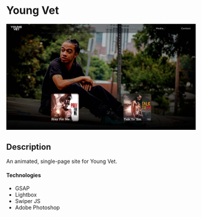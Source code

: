 # Young Vet

![Young Vet landing](vet.jpg)

## Description

An animated, single-page site for Young Vet.

#### Technologies

- GSAP
- Lightbox
- Swiper JS
- Adobe Photoshop
